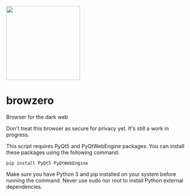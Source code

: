<img src="https://user-images.githubusercontent.com/43807387/228726314-5b9632fb-eaf2-434c-ab96-e61907ee931a.svg" width="200" />

# browzero
Browser for the dark web

Don't treat this browser as secure for privacy yet. It's still a work in progress.

This script requires PyQt5 and PyQtWebEngine packages. You can install these packages using the following command:

```
pip install PyQt5 PyQtWebEngine
```
Make sure you have Python 3 and pip installed on your system before running the command. Never use sudo nor root to install Python external dependencies.
